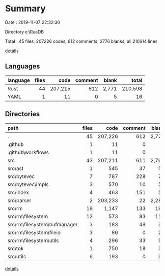 # Summary

Date : 2019-11-07 22:32:30

Directory e:\RuaDB

Total : 45 files,  207226 codes, 612 comments, 2776 blanks, all 210614 lines

[details](details.md)

## Languages
| language | files | code | comment | blank | total |
| :--- | ---: | ---: | ---: | ---: | ---: |
| Rust | 44 | 207,215 | 612 | 2,771 | 210,598 |
| YAML | 1 | 11 | 0 | 5 | 16 |

## Directories
| path | files | code | comment | blank | total |
| :--- | ---: | ---: | ---: | ---: | ---: |
| . | 45 | 207,226 | 612 | 2,776 | 210,614 |
| .github | 1 | 11 | 0 | 5 | 16 |
| .github\workflows | 1 | 11 | 0 | 5 | 16 |
| src | 43 | 207,211 | 611 | 2,769 | 210,591 |
| src\ast | 1 | 545 | 37 | 57 | 639 |
| src\bytevec | 7 | 787 | 228 | 79 | 1,094 |
| src\bytevec\impls | 3 | 570 | 10 | 56 | 636 |
| src\index | 4 | 463 | 151 | 52 | 666 |
| src\parser | 2 | 203,233 | 22 | 2,289 | 205,544 |
| src\rm | 19 | 1,147 | 133 | 195 | 1,475 |
| src\rm\filesystem | 12 | 573 | 83 | 116 | 772 |
| src\rm\filesystem\bufmanager | 3 | 183 | 48 | 36 | 267 |
| src\rm\filesystem\fileio | 3 | 86 | 0 | 22 | 108 |
| src\rm\filesystem\utils | 4 | 296 | 33 | 58 | 387 |
| src\tok | 1 | 750 | 18 | 35 | 803 |
| src\utils | 6 | 193 | 0 | 39 | 232 |

[details](details.md)